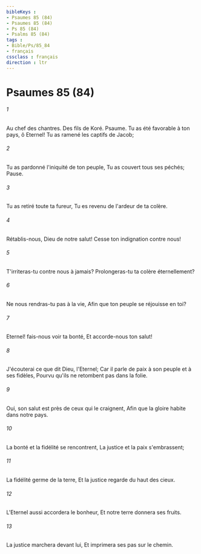 ```yaml
---
bibleKeys : 
- Psaumes 85 (84)
- Psaumes 85 (84)
- Ps 85 (84)
- Psalms 85 (84)
tags : 
- Bible/Ps/85_84
- français
cssclass : français
direction : ltr
---
```


# Psaumes 85 (84)

###### 1
Au chef des chantres. Des fils de Koré. Psaume. Tu as été favorable à ton pays, ô Eternel! Tu as ramené les captifs de Jacob;
###### 2
Tu as pardonné l'iniquité de ton peuple, Tu as couvert tous ses péchés; Pause.
###### 3
Tu as retiré toute ta fureur, Tu es revenu de l'ardeur de ta colère.
###### 4
Rétablis-nous, Dieu de notre salut! Cesse ton indignation contre nous!
###### 5
T'irriteras-tu contre nous à jamais? Prolongeras-tu ta colère éternellement?
###### 6
Ne nous rendras-tu pas à la vie, Afin que ton peuple se réjouisse en toi?
###### 7
Eternel! fais-nous voir ta bonté, Et accorde-nous ton salut!
###### 8
J'écouterai ce que dit Dieu, l'Eternel; Car il parle de paix à son peuple et à ses fidèles, Pourvu qu'ils ne retombent pas dans la folie.
###### 9
Oui, son salut est près de ceux qui le craignent, Afin que la gloire habite dans notre pays.
###### 10
La bonté et la fidélité se rencontrent, La justice et la paix s'embrassent;
###### 11
La fidélité germe de la terre, Et la justice regarde du haut des cieux.
###### 12
L'Eternel aussi accordera le bonheur, Et notre terre donnera ses fruits.
###### 13
La justice marchera devant lui, Et imprimera ses pas sur le chemin.
